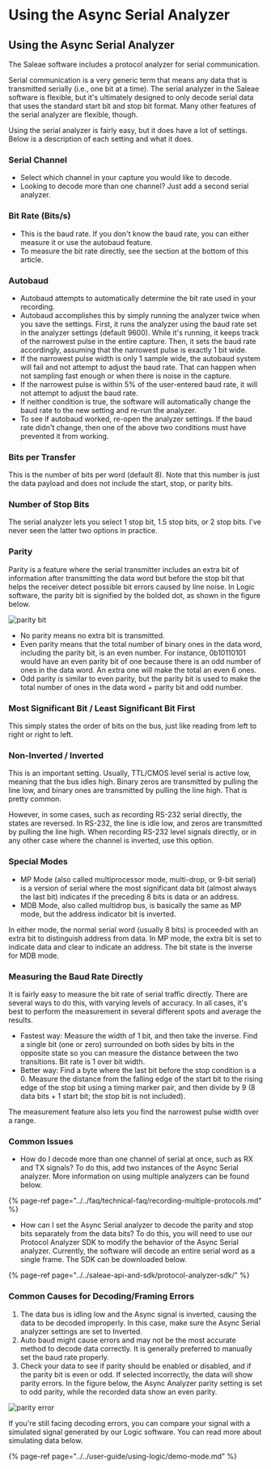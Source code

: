 # Using the Async Serial Analyzer

## Using the Async Serial Analyzer

The Saleae software includes a protocol analyzer for serial communication.

Serial communication is a very generic term that means any data that is transmitted serially \(i.e., one bit at a time\). The serial analyzer in the Saleae software is flexible, but it's ultimately designed to only decode serial data that uses the standard start bit and stop bit format. Many other features of the serial analyzer are flexible, though.

Using the serial analyzer is fairly easy, but it does have a lot of settings. Below is a description of each setting and what it does.

### **Serial Channel**

* Select which channel in your capture you would like to decode. 
* Looking to decode more than one channel? Just add a second serial analyzer.

### **Bit Rate \(Bits/s\)**

* This is the baud rate. If you don't know the baud rate, you can either measure it or use the autobaud feature.
* To measure the bit rate directly, see the section at the bottom of this article.

### **Autobaud**

* Autobaud attempts to automatically determine the bit rate used in your recording.
* Autobaud accomplishes this by simply running the analyzer twice when you save the settings. First, it runs the analyzer using the baud rate set in the analyzer settings \(default 9600\). While it's running, it keeps track of the narrowest pulse in the entire capture. Then, it sets the baud rate accordingly, assuming that the narrowest pulse is exactly 1 bit wide. 
* If the narrowest pulse width is only 1 sample wide, the autobaud system will fail and not attempt to adjust the baud rate. That can happen when not sampling fast enough or when there is noise in the capture.
* If the narrowest pulse is within 5% of the user-entered baud rate, it will not attempt to adjust the baud rate.
* If neither condition is true, the software will automatically change the baud rate to the new setting and re-run the analyzer.
* To see if autobaud worked, re-open the analyzer settings. If the baud rate didn't change, then one of the above two conditions must have prevented it from working.

### **Bits per Transfer**

This is the number of bits per word \(default 8\). Note that this number is just the data payload and does not include the start, stop, or parity bits.

### **Number of Stop Bits**

The serial analyzer lets you select 1 stop bit, 1.5 stop bits, or 2 stop bits. I've never seen the latter two options in practice.

### **Parity**

Parity is a feature where the serial transmitter includes an extra bit of information after transmitting the data word but before the stop bit that helps the receiver detect possible bit errors caused by line noise. In Logic software, the parity bit is signified by the bolded dot, as shown in the figure below.

![parity bit](https://trello-attachments.s3.amazonaws.com/55f0ad9685db3c82f0f3aeba/56131d271c503cac73630f28/8f2d94bd54ba7ce037e5d69aadfd3101/parity_bit.png)

* No parity means no extra bit is transmitted.
* Even parity means that the total number of binary ones in the data word, including the parity bit, is an even number. For instance, 0b10110101 would have an even parity bit of one because there is an odd number of ones in the data word. An extra one will make the total an even 6 ones.
* Odd parity is similar to even parity, but the parity bit is used to make the total number of ones in the data word + parity bit and odd number.

### **Most Significant Bit / Least Significant Bit First**

This simply states the order of bits on the bus, just like reading from left to right or right to left.

### **Non-Inverted / Inverted**

This is an important setting. Usually, TTL/CMOS level serial is active low, meaning that the bus idles high. Binary zeros are transmitted by pulling the line low, and binary ones are transmitted by pulling the line high. That is pretty common.

However, in some cases, such as recording RS-232 serial directly, the states are reversed. In RS-232, the line is idle low, and zeros are transmitted by pulling the line high. When recording RS-232 level signals directly, or in any other case where the channel is inverted, use this option.

### **Special Modes**

* MP Mode \(also called multiprocessor mode, multi-drop, or 9-bit serial\) is a version of serial where the most significant data bit \(almost always the last bit\) indicates if the preceding 8 bits is data or an address.
* MDB Mode, also called multidrop bus, is basically the same as MP mode, but the address indicator bit is inverted.

In either mode, the normal serial word \(usually 8 bits\) is proceeded with an extra bit to distinguish address from data. In MP mode, the extra bit is set to indicate data and clear to indicate an address. The bit state is the inverse for MDB mode.

### **Measuring the Baud Rate Directly**

It is fairly easy to measure the bit rate of serial traffic directly. There are several ways to do this, with varying levels of accuracy. In all cases, it's best to perform the measurement in several different spots and average the results.

* Fastest way: Measure the width of 1 bit, and then take the inverse. Find a single bit \(one or zero\) surrounded on both sides by bits in the opposite state so you can measure the distance between the two transitions. Bit rate is 1 over bit width.
* Better way: Find a byte where the last bit before the stop condition is a 0. Measure the distance from the falling edge of the start bit to the rising edge of the stop bit using a timing marker pair, and then divide by 9 \(8 data bits + 1 start bit; the stop bit is not included\).

The measurement feature also lets you find the narrowest pulse width over a range.

### **Common Issues**

* How do I decode more than one channel of serial at once, such as RX and TX signals? To do this, add two instances of the Async Serial analyzer. More information on using multiple analyzers can be found below.

{% page-ref page="../../faq/technical-faq/recording-multiple-protocols.md" %}

* How can I set the Async Serial analyzer to decode the parity and stop bits separately from the data bits? To do this, you will need to use our Protocol Analyzer SDK to modify the behavior of the Async Serial analyzer. Currently, the software will decode an entire serial word as a single frame. The SDK can be downloaded below.

{% page-ref page="../../saleae-api-and-sdk/protocol-analyzer-sdk/" %}

### **Common Causes for Decoding/Framing Errors**

1. The data bus is idling low and the Async signal is inverted, causing the data to be decoded improperly. In this case, make sure the Async Serial analyzer settings are set to Inverted.
2. Auto baud might cause errors and may not be the most accurate method to decode data correctly. It is generally preferred to manually set the baud rate properly.
3. Check your data to see if parity should be enabled or disabled, and if the parity bit is even or odd. If selected incorrectly, the data will show parity errors. In the figure below, the Async Analyzer parity setting is set to odd parity, while the recorded data show an even parity.

![parity error](https://trello-attachments.s3.amazonaws.com/55f0ad9685db3c82f0f3aeba/56131d271c503cac73630f28/f581fa8b595a6b6dfd5f570e58d87569/parity_error.png)

If you're still facing decoding errors, you can compare your signal with a simulated signal generated by our Logic software. You can read more about simulating data below.

{% page-ref page="../../user-guide/using-logic/demo-mode.md" %}



